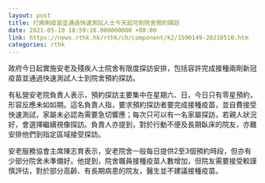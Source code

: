 ```yaml
---
layout: post
title: 打兩劑疫苗並通過快速測試人士今天起可到院舍預約探訪
date: 2021-05-10 18:59:28.000000000 +08:00
link: https://news.rthk.hk/rthk/ch/component/k2/1590149-20210510.htm
categories: rthk
---
```


政府今日起實施安老及殘疾人士院舍有限度探訪安排，包括容許完成接種兩劑新冠疫苗並通過快速測試人士到院舍預約探訪。

有私營安老院負責人表示，預約探訪主要集中在星期六、日，今日只有零星預約，形容反應未如如期。這名負責人指，要求預約探訪者要完成接種疫苗，並自費接受快速測試，家屬未必認為需要急切響應；每次只可以有一名家屬探訪，若親人狀況好，會選擇繼續視像探訪。負責人亦提到，對於行動不便及長期臥床的院友，亦難安排他們到指定區域接受探訪。

安老服務協會主席陳志育表示，安老院舍一般每日提供2至3個預約時段，但亦有少部分院舍未準備好。他提到，院舍職員接種疫苗人數增加，但院友需要接受較謹慎評估，對於部分高齡、有長期病患的院友，醫生並不建議接種疫苗。
